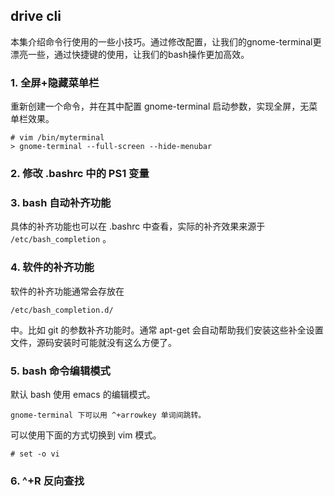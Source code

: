 ## drive cli
本集介绍命令行使用的一些小技巧。通过修改配置，让我们的gnome-terminal更漂亮一些，通过快捷键的使用，让我们的bash操作更加高效。

### 1. 全屏+隐藏菜单栏
重新创建一个命令，并在其中配置 gnome-terminal 启动参数，实现全屏，无菜单栏效果。

	# vim /bin/myterminal
	> gnome-terminal --full-screen --hide-menubar

### 2. 修改 .bashrc 中的 PS1 变量

### 3. bash 自动补齐功能
具体的补齐功能也可以在 .bashrc 中查看，实际的补齐效果来源于 `/etc/bash_completion` 。

### 4. 软件的补齐功能
软件的补齐功能通常会存放在

	/etc/bash_completion.d/

中。比如 git 的参数补齐功能时。通常 apt-get 会自动帮助我们安装这些补全设置文件，源码安装时可能就没有这么方便了。

### 5. bash 命令编辑模式
默认 bash 使用 emacs 的编辑模式。

	gnome-terminal 下可以用 ^+arrowkey 单词间跳转。

可以使用下面的方式切换到 vim 模式。

	# set -o vi

### 6. ^+R 反向查找


